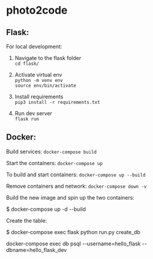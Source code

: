 # photo2code


## Flask:  
For local development:
1) Navigate to the flask folder  
`cd flask/`    

2) Activate virtual env  
`python -m venv env`  
`source env/bin/activate`  

3) Install requirements  
`pip3 install -r requirements.txt`

4) Run dev server  
`flask run`  

## Docker:  
Build services:
`docker-compose build`

Start the containers:
`docker-compose up`

To build and start containers:
`docker-compose up --build`

Remove containers and network:
 `docker-compose down -v`

Build the new image and spin up the two containers:

$ docker-compose up -d --build

Create the table:

$ docker-compose exec flask python run.py create_db


docker-compose exec db psql --username=hello_flask --dbname=hello_flask_dev

